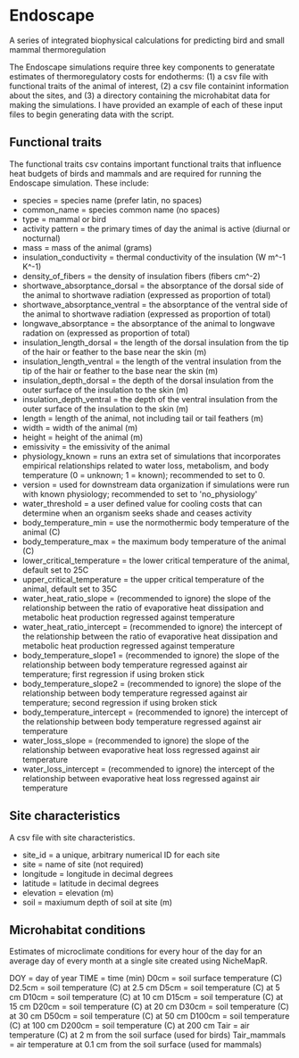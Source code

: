 # Endoscape
A series of integrated biophysical calculations for predicting bird and small mammal thermoregulation

The Endoscape simulations require three key components to generatate estimates of thermoregulatory costs for endotherms: (1) a csv file with functional traits of the animal of interest, (2) a csv file containint information about the sites, and (3) a directory containing the microhabitat data for making the simulations. I have provided an example of each of these input files to begin generating data with the script.

## Functional traits
The functional traits csv contains  important functional traits that influence heat budgets of birds and mammals and are required for running the Endoscape simulation. These include:

- species = species name (prefer latin, no spaces)
- common_name = species common name (no spaces)
- type = mammal or bird
- activity pattern = the primary times of day the animal is active (diurnal or nocturnal)
- mass = mass of the animal (grams)
- insulation_conductivity = thermal conductivity of the insulation (W m^-1 K^-1)
- density_of_fibers = the density of insulation fibers (fibers cm^-2)
- shortwave_absorptance_dorsal = the absorptance of the dorsal side of the animal to shortwave radiation (expressed as proportion of total)
- shortwave_absorptance_ventral = the absorptance of the ventral side of the animal to shortwave radiation (expressed as proportion of total)
- longwave_absorptance = the absorptance of the animal to longwave radation on (expressed as proportion of total)
- insulation_length_dorsal = the length of the dorsal insulation from the tip of the hair or feather to the base near the skin (m)
- insulation_length_ventral = the length of the ventral insulation from the tip of the hair or feather to the base near the skin (m)
- insulation_depth_dorsal = the depth of the dorsal insulation from the outer surface of the insulation to the skin (m)
- insulation_depth_ventral = the depth of the ventral insulation from the outer surface of the insulation to the skin (m)
- length = length of the animal, not including tail or tail feathers (m)
- width = width of the animal (m)
- height = height of the animal (m)
- emissivity = the emissivity of the animal
- physiology_known = runs an extra set of simulations that incorporates empirical relationships related to water loss, metabolism, and body temperature (0 = unknown; 1 = known); recommended to set to 0.
- version = used for downstream data organization if simulations were run with known physiology; recommended to set to 'no_physiology'
- water_threshold = a user defined value for cooling costs that can determine when an organism seeks shade and ceases activity
- body_temperature_min = use the normothermic body temperature of the animal (C)
- body_temperature_max  = the maximum body temperature of the animal (C)
- lower_critical_temperature = the lower critical temperature of the animal, default set to 25C
- upper_critical_temperature = the upper critical temperature of the animal, default set to 35C
- water_heat_ratio_slope = (recommended to ignore) the slope of the relationship between the ratio of evaporative heat dissipation and metabolic heat production regressed against temperature 
- water_heat_ratio_intercept = (recommended to ignore) the intercept of the relationship between the ratio of evaporative heat dissipation and metabolic heat production regressed against temperature
- body_temperature_slope1 = (recommended to ignore) the slope of the relationship between body temperature regressed against air temperature; first regression if using broken stick
- body_temperature_slope2 = (recommended to ignore) the slope of the relationship between body temperature regressed against air temperature; second regression if using broken stick
- body_temperature_intercept = (recommended to ignore) the intercept of the relationship between body temperature regressed against air temperature
- water_loss_slope = (recommended to ignore) the slope of the relationship between evaporative heat loss regressed against air temperature
- water_loss_intercept = (recommended to ignore) the intercept of the relationship between evaporative heat loss regressed against air temperature

## Site characteristics

A csv file with site characteristics.

- site_id = a unique, arbitrary numerical ID for each site
- site = name of site (not required)
- longitude = longitude in decimal degrees
- latitude = latitude in decimal degrees
- elevation = elevation (m)
- soil = maxiumum depth of soil at site (m)

## Microhabitat conditions

Estimates of microclimate conditions for every hour of the day for an average day of every month at a single site created using NicheMapR.

DOY	= day of year
TIME	= time (min)
D0cm	= soil surface temperature (C)
D2.5cm	= soil temperature (C) at 2.5 cm
D5cm	= soil temperature (C) at 5 cm
D10cm	= soil temperature (C) at 10 cm
D15cm	= soil temperature (C) at 15 cm
D20cm	= soil temperature (C) at 20 cm
D30cm	= soil temperature (C) at 30 cm
D50cm	= soil temperature (C) at 50 cm
D100cm	= soil temperature (C) at 100 cm
D200cm	= soil temperature (C) at 200 cm
Tair	= air temperature (C) at 2 m from the soil surface (used for birds)
Tair_mammals = air temperature at 0.1 cm from the soil surface (used for mammals)
